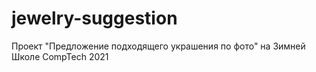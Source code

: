 # jewelry-suggestion
Проект "Предложение подходящего украшения по фото" на Зимней Школе CompTech 2021
